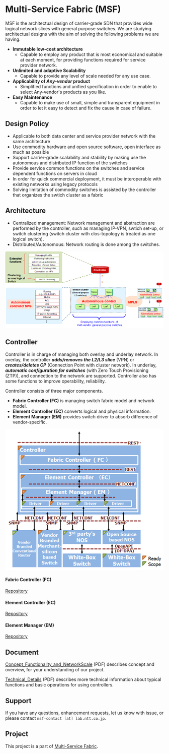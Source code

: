 # Multi-Service Fabric (MSF)
MSF is the architectual design of carrier-grade SDN that provides wide logical network slices with general purpose switches. We are studying architectual designs with the aim of solving the following problems we are having.

- **Immutable low-cost architecture**
	- Capable to employ any product that is most economical and suitable at each moment, for providing functions required for service provider network.
- **Unlimited and adaptive Scalability**
	- Capable to provide any level of scale needed for any use case.
- **Applicability of *Any-vendor* product**
	- Simplified functions and unified specification in order to enable to select Any-vendor's products as you like.
- **Easy Maintenance**
	- Capable to make use of small, simple and transparent equipment in order to let it easy to detect and fix the cause in case of failure.

## Design Policy
- Applicable to both data center and service provider network with the same architecture
- Use commodity hardware and open source software, open interface as much as possible
- Support carrier-grade scalability and stability by making use the autonomous and distributed IP function of the switches
- Provide service common functions on the switches and service dependent functions on servers in cloud
- In order for quick commercial deployment, it must be interoperable with existing networks using legacy protocols
- Solving limitation of commodity switches is assisted by the controller that organizes the swtich cluster as a fabric

## Architecture
- Centralized management: Network management and abstraction are performed by the controller, such as managing IP-VPN, swtich set-up, or switch clustering (switch cluster with clos-topology is treated as one logical switch).
- Distributed/Autonomous: Network routing is done among the switches.

![architecuture](/doc/img/architecture.png)

## Controller
Controller is in charge of managing both overlay and underlay network. In overlay, the controller ***adds/removes the L2/L3 slice*** (VPN) or ***creates/deletes CP*** (Connection Point with cluster network). In underlay, ***automatic configuration for switches*** (with Zero Touch Provisioning (ZTP)), and connection to the network are supported. Controller also has some functions to improve operability, reliability.

 Controller consists of three major components.
- **Fabric Controller (FC)** is managing switch fabric model and network model.
- **Element Controller (EC)** converts logical and physical information.
- **Element Manager (EM)** provides switch driver to absorb difference of vendor-specific.

![controller_architecuture](/doc/img/controller_architecture.png)

#### Fabric Controller (FC)
[Repository](https://github.com/multi-service-fabric/fabric-controller)

#### Element Controller (EC)
[Repository](https://github.com/multi-service-fabric/element-controller)

#### Element Manager (EM)
[Repository](https://github.com/multi-service-fabric/element-manager)

## Document
[Concept_Functionality_and_NetworkScale](/doc/Concept_Functionality_and_NetworkScale.pdf) (PDF) describes concept and overview, for your understanding of our project.

[Technical_Details](/doc/Technical_Details.pdf) (PDF) describes more technical information about typical functions and basic operations for using controllers.

## Support
If you have any questions, enhancement requests,  let us know with issue, or please contact `msf-contact [at] lab.ntt.co.jp`.

## Project
This project is a part of [Multi-Service Fabric](https://github.com/multi-service-fabric/).
